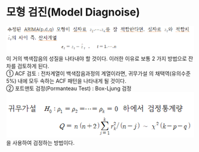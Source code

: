 # 모형 검진(Model Diagnoise)

![jpg](./img/re6.PNG)   
이 거의 백색잡음의 성질을 나타내야 할 것이다.   이러한 이유로 보통 2 가지 방법으로 잔차를 검토하게 된다.   
① ACF 검토 : 전차계열이 백색잡음과정의 계열이라면, 귀무가설 의 채택역(유의수준 5%) 내에 모두 속하는 ACF 패턴을 나타내게 될 것이다.   
② 포트맨토 검정(Pormanteau Test) : Box-Ljung 검정   
![jpg](./img/re7.PNG)   
을 사용하여 검정하는 방법이다.